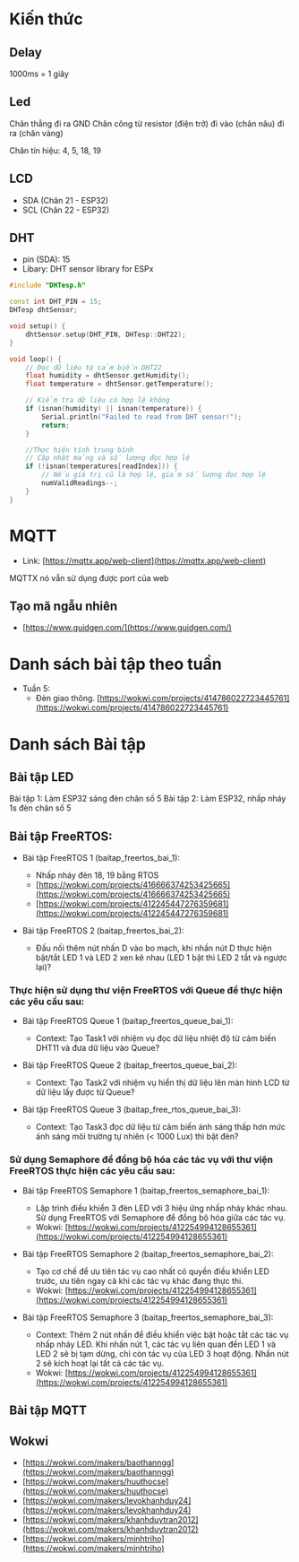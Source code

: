 # Kiến thức

## Delay
1000ms = 1 giây

## Led
Chân thẳng đi ra GND
Chân công từ resistor (điện trở) đi vào (chân nâu) đi ra (chân vàng)

Chân tín hiệu: 4, 5, 18, 19

## LCD
- SDA (Chân 21 - ESP32)
- SCL (Chân 22 - ESP32)

## DHT
- pin (SDA): 15
- Libary: DHT sensor library for ESPx

```cpp
#include "DHTesp.h"

const int DHT_PIN = 15;
DHTesp dhtSensor;

void setup() {
    dhtSensor.setup(DHT_PIN, DHTesp::DHT22);
}

void loop() {
    // Đọc dữ liệu từ cảm biến DHT22
    float humidity = dhtSensor.getHumidity();
    float temperature = dhtSensor.getTemperature();

    // Kiểm tra dữ liệu có hợp lệ không
    if (isnan(humidity) || isnan(temperature)) {
        Serial.println("Failed to read from DHT sensor!");
        return;
    }

    //Thực hiện tính trung bình
    // Cập nhật mảng và số lượng đọc hợp lệ
    if (!isnan(temperatures[readIndex])) {
        // Nếu giá trị cũ là hợp lệ, giảm số lượng đọc hợp lệ
        numValidReadings--;
    }
}

```

# MQTT
- Link: [https://mqttx.app/web-client](https://mqttx.app/web-client)

MQTTX nó vẫn sử dụng được port của web

## Tạo mã ngẫu nhiên
- [https://www.guidgen.com/](https://www.guidgen.com/)


# Danh sách bài tập theo tuần
- Tuần 5: 
    - Đèn giao thông. [https://wokwi.com/projects/414786022723445761](https://wokwi.com/projects/414786022723445761)

# Danh sách Bài tập
## Bài tập LED
Bài tập 1: Làm ESP32 sáng đèn chân số 5
Bài tập 2: Làm ESP32, nhấp nháy 1s đèn chân số 5

## Bài tập FreeRTOS:
- Bài tập FreeRTOS 1 (baitap_freertos_bai_1): 
    - Nhấp nháy đèn 18, 19 bằng RTOS 
    - [https://wokwi.com/projects/416666374253425665](https://wokwi.com/projects/416666374253425665)
    - [https://wokwi.com/projects/412245447276359681](https://wokwi.com/projects/412245447276359681)

- Bài tập FreeRTOS 2 (baitap_freertos_bai_2):
    - Đấu nối thêm nút nhấn D vào bo mạch, khi nhấn nút D thực hiện bật/tắt LED 1 và LED 2 xen kẽ nhau (LED 1 bật thì LED 2 tắt và ngược lại)?

### Thực hiện sử dụng thư viện FreeRTOS với Queue để thực hiện các yêu cầu sau:
- Bài tập FreeRTOS Queue 1 (baitap_freertos_queue_bai_1):
    - Context: Tạo Task1 với nhiệm vụ đọc dữ liệu nhiệt độ từ cảm biến DHT11 và đưa dữ liệu vào Queue?

- Bài tập FreeRTOS Queue 2 (baitap_freertos_queue_bai_2):
    - Context: Tạo Task2 với nhiệm vụ hiển thị dữ liệu lên màn hình LCD từ dữ liệu lấy được từ Queue?

- Bài tập FreeRTOS Queue 3 (baitap_free_rtos_queue_bai_3):
    - Context: Tạo Task3 đọc dữ liệu từ cảm biến ánh sáng thấp hơn mức ánh sáng môi trường tự nhiên (< 1000 Lux) thì bật đèn?


### Sử dụng Semaphore để đồng bộ hóa các tác vụ với thư viện FreeRTOS thực hiện các yêu cầu sau: 
- Bài tập FreeRTOS Semaphore 1 (baitap_freertos_semaphore_bai_1):
    - Lập trình điều khiển 3 đèn LED với 3 hiệu ứng nhấp nháy khác nhau. Sử dụng FreeRTOS với Semaphore để đồng bộ hóa giữa các tác vụ. 
    - Wokwi: [https://wokwi.com/projects/412254994128655361](https://wokwi.com/projects/412254994128655361)

- Bài tập FreeRTOS Semaphore 2 (baitap_freertos_semaphore_bai_2):
    - Tạo cơ chế để ưu tiên tác vụ cao nhất có quyền điều khiển LED trước, ưu tiên ngay cả khi các tác vụ khác đang thực thi.
    - Wokwi: [https://wokwi.com/projects/412254994128655361](https://wokwi.com/projects/412254994128655361)

- Bài tập FreeRTOS Semaphore 3 (baitap_freertos_semaphore_bai_3):
    - Context: Thêm 2 nút nhấn để điều khiển việc bật hoặc tắt các tác vụ nhấp nháy LED. Khi nhấn nút 1, các tác vụ liên quan đến LED 1 và LED 2 sẽ bị tạm dừng, chỉ còn tác vụ của LED 3 hoạt động. Nhấn nút 2 sẽ kích hoạt lại tất cả các tác vụ.
    - Wokwi: [https://wokwi.com/projects/412254994128655361](https://wokwi.com/projects/412254994128655361)

## Bài tập MQTT


## Wokwi
- [https://wokwi.com/makers/baothanngg](https://wokwi.com/makers/baothanngg)
- [https://wokwi.com/makers/huuthocse](https://wokwi.com/makers/huuthocse)
- [https://wokwi.com/makers/levokhanhduy24](https://wokwi.com/makers/levokhanhduy24)
- [https://wokwi.com/makers/khanhduytran2012](https://wokwi.com/makers/khanhduytran2012)
- [https://wokwi.com/makers/minhtriho](https://wokwi.com/makers/minhtriho)